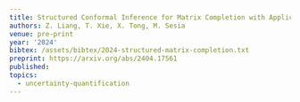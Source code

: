 ```yaml
---
title: Structured Conformal Inference for Matrix Completion with Applications to Group Recommender Systems
authors: Z. Liang, T. Xie, X. Tong, M. Sesia
venue: pre-print
year: '2024'
bibtex: /assets/bibtex/2024-structured-matrix-completion.txt
preprint: https://arxiv.org/abs/2404.17561
published:
topics:
  - uncertainty-quantification
---
```

